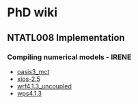 # PhD wiki
## NTATL008 Implementation
### Compiling numerical models - IRENE
* [oasis3_mct](NTATL008/models/compiling_oasis3-mct.md)
* [xios-2.5](NTATL008/models/compiling_xios-2.5.md)
* [wrf4.1.3_uncoupled](NTATL008/models/compiling_wrf4.1.3_uncoupled.md)
* [wps4.1.3](NTATL008/models/compiling_wps4.1.3.md)
